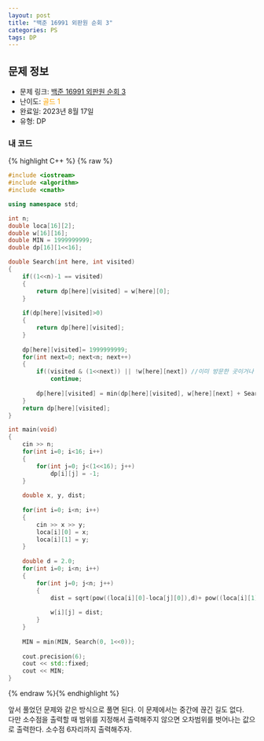 ```yaml
---
layout: post
title: "백준 16991 외판원 순회 3"
categories: PS
tags: DP
---
```


## 문제 정보
- 문제 링크: [백준 16991 외판원 순회 3](https://www.acmicpc.net/problem/16991)
- 난이도: <span style="color:#FFA500">골드 1</span>
- 완료일: 2023년 8월 17일
- 유형: DP

### 내 코드

{% highlight C++ %} {% raw %}
```C++
#include <iostream>
#include <algorithm>
#include <cmath>

using namespace std;

int n;
double loca[16][2];
double w[16][16];
double MIN = 1999999999;
double dp[16][1<<16];

double Search(int here, int visited)
{
	if((1<<n)-1 == visited)
	{
		return dp[here][visited] = w[here][0];
	}
	
	if(dp[here][visited]>0)
	{
		return dp[here][visited];
	}
	
	dp[here][visited]= 1999999999;
	for(int next=0; next<n; next++)
	{
		if((visited & (1<<next)) || !w[here][next]) //이미 방문한 곳이거나 
			continue;
		
		dp[here][visited] = min(dp[here][visited], w[here][next] + Search(next, visited|(1<<next)) );
	}
	return dp[here][visited];
}

int main(void)
{
	cin >> n;
	for(int i=0; i<16; i++)
	{
		for(int j=0; j<(1<<16); j++)
			dp[i][j] = -1;
	}
	
	double x, y, dist;
	
	for(int i=0; i<n; i++)
	{
		cin >> x >> y;
		loca[i][0] = x;
		loca[i][1] = y;
	}
	
	double d = 2.0;
	for(int i=0; i<n; i++)
	{
		for(int j=0; j<n; j++) 
		{
			dist = sqrt(pow((loca[i][0]-loca[j][0]),d)+ pow((loca[i][1]-loca[j][1]),d));
			
			w[i][j] = dist;
		}
	}
		
	MIN = min(MIN, Search(0, 1<<0));	
	
	cout.precision(6);
	cout << std::fixed;
	cout << MIN;
}
```
{% endraw %}{% endhighlight %}

앞서 풀었던 문제와 같은 방식으로 풀면 된다. 이 문제에서는 중간에 끊긴 길도 없다.  
다만 소수점을 출력할 때 범위를 지정해서 출력해주지 않으면 오차범위를 벗어나는 값으로 출력한다. 소수점 6자리까지 출력해주자.  

